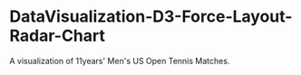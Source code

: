 # DataVisualization-D3-Force-Layout-Radar-Chart
A visualization of 11years' Men's US Open Tennis Matches.

